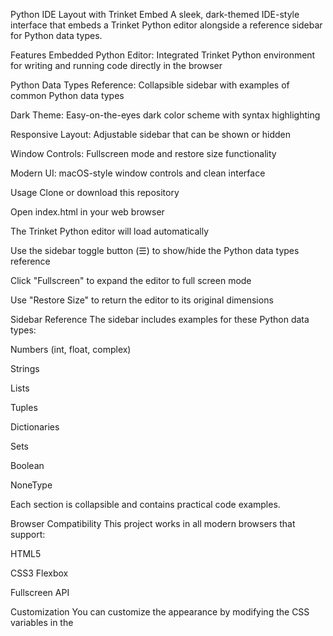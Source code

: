 Python IDE Layout with Trinket Embed
A sleek, dark-themed IDE-style interface that embeds a Trinket Python editor alongside a reference sidebar for Python data types.

Features
Embedded Python Editor: Integrated Trinket Python environment for writing and running code directly in the browser

Python Data Types Reference: Collapsible sidebar with examples of common Python data types

Dark Theme: Easy-on-the-eyes dark color scheme with syntax highlighting

Responsive Layout: Adjustable sidebar that can be shown or hidden

Window Controls: Fullscreen mode and restore size functionality

Modern UI: macOS-style window controls and clean interface

Usage
Clone or download this repository

Open index.html in your web browser

The Trinket Python editor will load automatically

Use the sidebar toggle button (☰) to show/hide the Python data types reference

Click "Fullscreen" to expand the editor to full screen mode

Use "Restore Size" to return the editor to its original dimensions

Sidebar Reference
The sidebar includes examples for these Python data types:

Numbers (int, float, complex)

Strings

Lists

Tuples

Dictionaries

Sets

Boolean

NoneType

Each section is collapsible and contains practical code examples.

Browser Compatibility
This project works in all modern browsers that support:

HTML5

CSS3 Flexbox

Fullscreen API

Customization
You can customize the appearance by modifying the CSS variables in the <style> section of the HTML file. The color scheme uses:

Background: #0f1419

Sidebar: #1a1f24

Accents: #2a2f36

License
This project is open source and available under the MIT License.

Acknowledgments
Trinket for providing the embeddable Python environment

Fira Code font for the monospace typography
